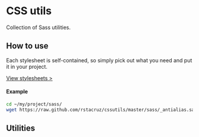 CSS utils
=========

Collection of Sass utilities.

How to use
----------

Each stylesheet is self-contained, so simply pick out what you need and put it 
in your project.

[View stylesheets >]( sass/ )

#### Example

~~~ sh
cd ~/my/project/sass/
wget https://raw.github.com/rstacruz/cssutils/master/sass/_antialias.sass
~~~

Utilities
---------

